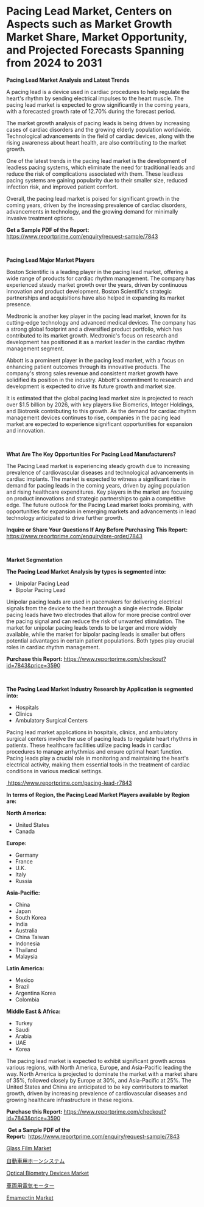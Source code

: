 <p><h1>Pacing Lead Market, Centers on Aspects such as Market Growth Market Share, Market Opportunity, and Projected Forecasts Spanning from 2024 to 2031</h1></p><p><strong>Pacing Lead Market Analysis and Latest Trends</strong></p>
<p><p>A pacing lead is a device used in cardiac procedures to help regulate the heart's rhythm by sending electrical impulses to the heart muscle. The pacing lead market is expected to grow significantly in the coming years, with a forecasted growth rate of 12.70% during the forecast period. </p><p>The market growth analysis of pacing leads is being driven by increasing cases of cardiac disorders and the growing elderly population worldwide. Technological advancements in the field of cardiac devices, along with the rising awareness about heart health, are also contributing to the market growth. </p><p>One of the latest trends in the pacing lead market is the development of leadless pacing systems, which eliminate the need for traditional leads and reduce the risk of complications associated with them. These leadless pacing systems are gaining popularity due to their smaller size, reduced infection risk, and improved patient comfort.</p><p>Overall, the pacing lead market is poised for significant growth in the coming years, driven by the increasing prevalence of cardiac disorders, advancements in technology, and the growing demand for minimally invasive treatment options.</p></p>
<p><strong>Get a Sample PDF of the Report:&nbsp;</strong> <a href="https://www.reportprime.com/enquiry/request-sample/7843">https://www.reportprime.com/enquiry/request-sample/7843</a></p>
<p>&nbsp;</p>
<p><strong>Pacing Lead Major Market Players</strong></p>
<p><p>Boston Scientific is a leading player in the pacing lead market, offering a wide range of products for cardiac rhythm management. The company has experienced steady market growth over the years, driven by continuous innovation and product development. Boston Scientific's strategic partnerships and acquisitions have also helped in expanding its market presence.</p><p>Medtronic is another key player in the pacing lead market, known for its cutting-edge technology and advanced medical devices. The company has a strong global footprint and a diversified product portfolio, which has contributed to its market growth. Medtronic's focus on research and development has positioned it as a market leader in the cardiac rhythm management segment.</p><p>Abbott is a prominent player in the pacing lead market, with a focus on enhancing patient outcomes through its innovative products. The company's strong sales revenue and consistent market growth have solidified its position in the industry. Abbott's commitment to research and development is expected to drive its future growth and market size.</p><p>It is estimated that the global pacing lead market size is projected to reach over $1.5 billion by 2026, with key players like Biomerics, Integer Holdings, and Biotronik contributing to this growth. As the demand for cardiac rhythm management devices continues to rise, companies in the pacing lead market are expected to experience significant opportunities for expansion and innovation.</p></p>
<p>&nbsp;</p>
<p><strong>What Are The Key Opportunities For Pacing Lead Manufacturers?</strong></p>
<p><p>The Pacing Lead market is experiencing steady growth due to increasing prevalence of cardiovascular diseases and technological advancements in cardiac implants. The market is expected to witness a significant rise in demand for pacing leads in the coming years, driven by aging population and rising healthcare expenditures. Key players in the market are focusing on product innovations and strategic partnerships to gain a competitive edge. The future outlook for the Pacing Lead market looks promising, with opportunities for expansion in emerging markets and advancements in lead technology anticipated to drive further growth.</p></p>
<p><strong>Inquire or Share Your Questions If Any Before Purchasing This Report:</strong> <a href="https://www.reportprime.com/enquiry/pre-order/7843">https://www.reportprime.com/enquiry/pre-order/7843</a></p>
<p>&nbsp;</p>
<p><strong>Market Segmentation</strong></p>
<p><strong>The Pacing Lead Market Analysis by types is segmented into:</strong></p>
<p><ul><li>Unipolar Pacing Lead</li><li>Bipolar Pacing Lead</li></ul></p>
<p><p>Unipolar pacing leads are used in pacemakers for delivering electrical signals from the device to the heart through a single electrode. Bipolar pacing leads have two electrodes that allow for more precise control over the pacing signal and can reduce the risk of unwanted stimulation. The market for unipolar pacing leads tends to be larger and more widely available, while the market for bipolar pacing leads is smaller but offers potential advantages in certain patient populations. Both types play crucial roles in cardiac rhythm management.</p></p>
<p><strong>Purchase this Report:&nbsp;</strong><a href="https://www.reportprime.com/checkout?id=7843&price=3590">https://www.reportprime.com/checkout?id=7843&price=3590</a></p>
<p>&nbsp;</p>
<p><strong>The Pacing Lead Market Industry Research by Application is segmented into:</strong></p>
<p><ul><li>Hospitals</li><li>Clinics</li><li>Ambulatory Surgical Centers</li></ul></p>
<p><p>Pacing lead market applications in hospitals, clinics, and ambulatory surgical centers involve the use of pacing leads to regulate heart rhythms in patients. These healthcare facilities utilize pacing leads in cardiac procedures to manage arrhythmias and ensure optimal heart function. Pacing leads play a crucial role in monitoring and maintaining the heart's electrical activity, making them essential tools in the treatment of cardiac conditions in various medical settings.</p></p>
<p><a href="https://www.reportprime.com/pacing-lead-r7843">&nbsp;https://www.reportprime.com/pacing-lead-r7843</a></p>
<p><strong>In terms of Region, the Pacing Lead Market Players available by Region are:</strong></p>
<p>
    <p> <strong> North America: </strong>
        <ul>
            <li>United States</li>
            <li>Canada</li>
        </ul>
        </p> 
    <p> <strong> Europe: </strong>
        <ul>
            <li>Germany</li>
            <li>France</li>
            <li>U.K.</li>
            <li>Italy</li>
            <li>Russia</li>
        </ul>
        </p> 
    <p> <strong> Asia-Pacific: </strong>
        <ul>
            <li>China</li>
            <li>Japan</li>
            <li>South Korea</li>
            <li>India</li>
            <li>Australia</li>
            <li>China Taiwan</li>
            <li>Indonesia</li>
            <li>Thailand</li>
            <li>Malaysia</li>
        </ul>
        </p> 
    <p> <strong> Latin America: </strong>
        <ul>
            <li>Mexico</li>
            <li>Brazil</li>
            <li>Argentina Korea</li>
            <li>Colombia</li>
        </ul>
        </p> 
    <p> <strong> Middle East & Africa: </strong>
        <ul>
            <li>Turkey</li>
            <li>Saudi</li>
            <li>Arabia</li>
            <li>UAE</li>
            <li>Korea</li>
        </ul>
    </p>
    </p>
<p><p>The pacing lead market is expected to exhibit significant growth across various regions, with North America, Europe, and Asia-Pacific leading the way. North America is projected to dominate the market with a market share of 35%, followed closely by Europe at 30%, and Asia-Pacific at 25%. The United States and China are anticipated to be key contributors to market growth, driven by increasing prevalence of cardiovascular diseases and growing healthcare infrastructure in these regions.</p></p>
<p><strong>Purchase this Report: </strong><a href="https://www.reportprime.com/checkout?id=7843&price=3590">https://www.reportprime.com/checkout?id=7843&price=3590</a></p>
<p>&nbsp;<strong>Get a Sample PDF of the Report:&nbsp;&nbsp;</strong><a href="https://www.reportprime.com/enquiry/request-sample/7843">https://www.reportprime.com/enquiry/request-sample/7843</a></p>
<p><strong></strong></p>
<p><p><a href="https://issuu.com/reportprime-2/docs/glass-film-market-size-2030.pptx">Glass Film Market</a></p><p><a href="https://github.com/mcbeesbxa270/Market-Research-Report-List-1/blob/main/553572929666.md">自動車用ホーンシステム</a></p><p><a href="https://github.com/dx0328/Market-Research-Report-List-2/blob/main/optical-biometry-devices-market.md">Optical Biometry Devices Market</a></p><p><a href="https://github.com/ksxzwxabcuynh011/Market-Research-Report-List-1/blob/main/562176829664.md">車両用電気モーター</a></p><p><a href="https://issuu.com/reportprime-2/docs/emamectin-market-size-2030.pptx">Emamectin Market</a></p></p>